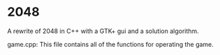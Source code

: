 2048
====

A rewrite of 2048 in C++ with a GTK+ gui and a solution algorithm.

game.cpp:
  This file contains all of the functions for operating the game. 
